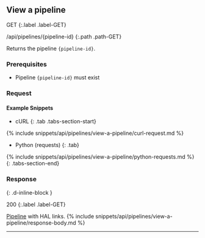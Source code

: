 ## View a pipeline

GET
{:.label .label-GET}

/api/pipelines/{pipeline-id}
{:.path .path-GET}

Returns the pipeline `{pipeline-id}`.

### Prerequisites
- Pipeline `{pipeline-id}` must exist

### Request

#### Example Snippets
- cURL
{: .tab .tabs-section-start}

{% include snippets/api/pipelines/view-a-pipeline/curl-request.md %}

- Python (requests)
{: .tab}

{% include snippets/api/pipelines/view-a-pipeline/python-requests.md %}
{: .tabs-section-end}

### Response
{: .d-inline-block }

200
{:.label .label-GET}

[Pipeline](#pipeline) with HAL links.
{% include snippets/api/pipelines/view-a-pipeline/response-body.md %}

---
